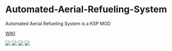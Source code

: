 # Automated-Aerial-Refueling-System
Automated Aerial Refueling System is a KSP MOD

[WIKI](https://github.com/Icecovery/Automated-Aerial-Refueling-System/wiki)

![](https://img.shields.io/badge/Download-6k-green.svg?style=flat-square)
![](https://img.shields.io/badge/Status-Released-66ccff.svg?style=flat-square)
![](https://img.shields.io/badge/MOD_Version-0.4.2-orange.svg?style=flat-square)
![](https://img.shields.io/badge/KSP_Version-1.3.1-blue.svg?style=flat-square)

